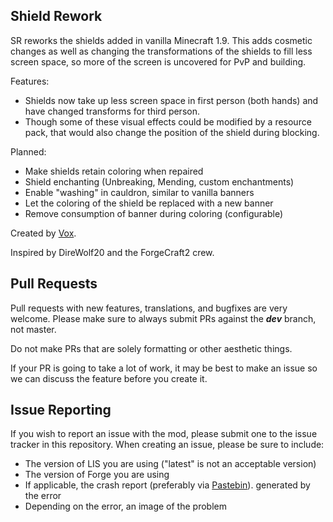 Shield Rework
-------------------------

SR reworks the shields added in vanilla Minecraft 1.9. This adds cosmetic changes as well as changing the transformations of the shields to fill less screen space, so more of the screen is uncovered for PvP and building.

Features:
 - Shields now take up less screen space in first person (both hands) and have changed transforms for third person.
  - Though some of these visual effects could be modified by a resource pack, that would also change the position of the shield during blocking.

Planned:
 - Make shields retain coloring when repaired
 - Shield enchanting (Unbreaking, Mending, custom enchantments)
 - Enable "washing" in cauldron, similar to vanilla banners
 - Let the coloring of the shield be replaced with a new banner
 - Remove consumption of banner during coloring (configurable)


Created by [Vox](http://github.com/WardBenjamin).

Inspired by DireWolf20 and the ForgeCraft2 crew.

Pull Requests
---------------

Pull requests with new features, translations, and bugfixes are very welcome. Please make sure to always submit PRs against the ***dev*** branch, not master.

Do not make PRs that are solely formatting or other aesthetic things.

If your PR is going to take a lot of work, it may be best to make an issue so we can discuss the feature before you create it.

Issue Reporting
----------------
If you wish to report an issue with the mod, please submit one to the issue tracker in this repository.  When creating an
issue, please be sure to include:

- The version of LIS you are using ("latest" is not an acceptable version)
- The version of Forge you are using
- If applicable, the crash report (preferably via [Pastebin](http://pastebin.com/)). generated by the error
- Depending on the error, an image of the problem
